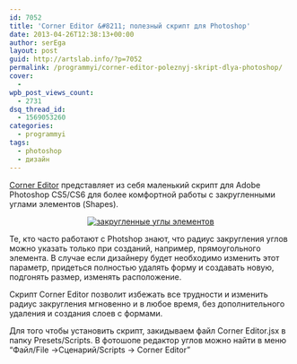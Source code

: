 ```yaml
---
id: 7052
title: 'Corner Editor &#8211; полезный скрипт для Photoshop'
date: 2013-04-26T12:38:13+00:00
author: serEga
layout: post
guid: http://artslab.info/?p=7052
permalink: /programmyi/corner-editor-poleznyj-skript-dlya-photoshop/
cover:
  -
wpb_post_views_count:
  - 2731
dsq_thread_id:
  - 1569053260
categories:
  - programmyi
tags:
  - photoshop
  - дизайн
---
```

<a href="http://photoshopscripts.wordpress.com/2013/02/03/corner-editor-photoshop-script/" target="_blank">Corner Editor</a> представляет из себя маленький скрипт для Adobe Photoshop CS5/CS6 для более комфортной работы с закругленными углами элементов (Shapes).

<center>
  <a href="{{site.img_cdn}}/zakruglenie_elementov.jpg"><img src="{{site.img_cdn}}/zakruglenie_elementov-300x284.jpg" alt="закругленные углы элементов" class="aligncenter size-medium wp-image-7054" srcset="{{site.img_cdn}}/zakruglenie_elementov-300x284.jpg 300w, {{site.img_cdn}}/zakruglenie_elementov.jpg 414w" sizes="(max-width: 300px) 100vw, 300px" /></a>
</center>

<!--more-->

Те, кто часто работают с Photshop знают, что радиус закругления углов можно указать только при созданий, например, прямоугольного элемента. В случае если дизайнеру будет необходимо изменить этот параметр, придеться полностью удалять форму и создавать новую, подгонять размер, изменять расположение.

Скрипт Corner Editor позволит избежать все трудности и изменить радиус закругления мгновенно и в любое время, без дополнительного удаления и создания слоев с формами.

Для того чтобы установить скрипт, закидываем файл Corner Editor.jsx в папку Presets/Scripts. В фотошопе редактор углов можно найти в меню &#8220;Файл/File ->Сценарий/Scripts -> Corner Editor&#8221;